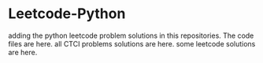 # Leetcode-Python
adding the python leetcode problem solutions in this repositories. 
The code files are here.
all CTCI problems solutions are here.
some leetcode solutions are here.





















































































































































































































































































































































































































































































































































































































































































































































































































































































































































































